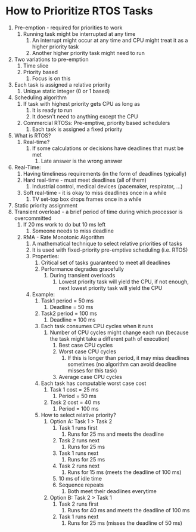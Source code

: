 # How to Prioritize RTOS Tasks #
1. Pre-emption - required for priorities to work
	1. Running task might be interrupted at any time
		1. An interrupt might occur at any time and CPU might treat it as a higher priority task
		2. Another higher priority task might need to run
2. Two variations to pre-emption
	1. Time slice
	2. Priority based
		1. Focus is on this
3. Each task is assigned a relative priority
	1. Unique static integer (0 or 1 based)
4. Scheduling algorithm
	1. If task with highest priority gets CPU as long as 
		1. It is ready to run
		2. It doesn't need to anything except the CPU
	2. Commercial RTOSs: Pre-emptive, priority based schedulers
		1. Each task is assigned a fixed priority
5. What is RTOS?
	1. Real-time?
		1. If some calculations or decisions have deadlines that must be met
			1. Late answer is the wrong answer
6. Real-Time:
	1. Having timeliness requirements (in the form of deadlines typically)
	2. Hard real-time - must meet deadlines (all of them)
		1. Industrial control, medical devices (pacemaker, respirator, ...)
	3. Soft real-time - it is okay to miss deadlines once in a while
		1. TV set-top box drops frames once in a while
7. Static priority assignment
8. Transient overload - a brief period of time during which processor is overcommitted
	1. If 20 ms work to do but 10 ms left
		1. Someone needs to miss deadline
	2. RMA - Rate Monotonic Algorithm
		1. A mathematical technique to select relative priorities of tasks
		2. It is used with fixed-priority pre-emptive scheduling (i.e. RTOS)
		3. Properties:
			1. Critical set of tasks guaranteed to meet all deadlines
			2. Performance degrades gracefully
				1. During transient overloads
					1. Lowest priority task will yield the CPU, if not enough, next lowest priority task will yield the CPU
		4. Example:
			1. Task1 period = 50 ms
				1. Deadline = 50 ms
			2. Task2 period = 100 ms
				1. Deadline = 100 ms
			3. Each task consumes CPU cycles when it runs
				1. Number of CPU cycles might change each run (because the task might take a different path of execution)
					1. Best case CPU cycles
					2. Worst case CPU cycles
						1. If this is longer than period, it may miss deadlines sometimes (no algorithm can avoid deadline misses for this task)
					3. Average case CPU cycles
			4. Each task has computable worst case cost
				1. Task 1 cost = 25 ms
					1. Period = 50 ms
				2. Task 2 cost = 40 ms
					1. Period = 100 ms
			5. How to select relative priority?
				1. Option A: Task 1 > Task 2
					1. Task 1 runs first
						1. Runs for 25 ms and meets the deadline
					2. Task 2 runs next
						1. Runs for 25 ms
					3. Task 1 runs next
						1. Runs for 25 ms
					4. Task 2 runs next
						1. Runs for 15 ms (meets the deadline of 100 ms)
					5. 10 ms of idle time
					6. Sequence repeats
						1. Both meet their deadlines everytime
				2. Option B: Task 2 > Task 1
					1. Task 2 runs first
						1. Runs for 40 ms and meets the deadline of 100 ms
					2. Task 1 runs next
						1. Runs for 25 ms (misses the deadline of 50 ms)